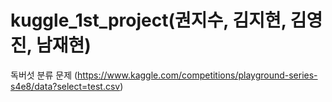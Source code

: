 # kuggle_1st_project(권지수, 김지현, 김영진, 남재현)
독버섯 분류 문제
(https://www.kaggle.com/competitions/playground-series-s4e8/data?select=test.csv)
